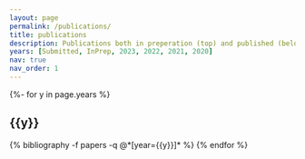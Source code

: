 ```yaml
---
layout: page
permalink: /publications/
title: publications
description: Publications both in preperation (top) and published (below). *s denote equal authorship.
years: [Submitted, InPrep, 2023, 2022, 2021, 2020]
nav: true
nav_order: 1
---
```

<!-- _pages/publications.md -->
<div class="publications">

{%- for y in page.years %}
  <h2 class="year">{{y}}</h2>
  {% bibliography -f papers -q @*[year={{y}}]* %}
{% endfor %}

</div>
